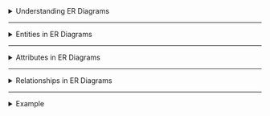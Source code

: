<details>
<summary>Understanding ER Diagrams</summary>

---

- ER (Entity-Relationship) Diagrams are visual representations used in database design to illustrate the logical structure and relationships between entities in a system.
  
- ER Diagrams help in conceptualizing and designing databases by providing a clear overview of entities, their attributes, and the relationships between them.

- **Components of ER Diagrams:**
  - **Entities:** Represent real-world objects or concepts, such as people, places, or things, with attributes describing them.
  - **Relationships:** Show connections and interactions between entities, defining how they are related to each other.
  - **Attributes:** Characteristics or properties of entities that provide further details about them.

- ER Diagrams serve as a blueprint for database implementation, aiding in better understanding, communication, and maintenance of the database structure.

- ER Diagrams use symbols and notations to depict entities, attributes, and relationships, making it easier to visualize database designs.

</details>

---

<details>
<summary>Entities in ER Diagrams</summary>

---

# Entities in ER Diagrams

- Entities represent real-world objects, concepts, or things within a system that are identifiable and distinguishable.
  
- Entities can include various elements such as Students, Books, Employees, Customers, etc.
  
- Entities are typically depicted as rectangles in ER Diagrams.
  - Each entity has attributes that describe its properties or characteristics.
  - Entities are identified uniquely by their primary keys in a database.
  
- Entities form the core components of a database schema, defining the structure of data storage.

- Entities facilitate organizing and categorizing information in the database system.

</details>

---

<details>
<summary>Attributes in ER Diagrams</summary>

---


# Attributes in ER Diagrams

- Attributes are properties or characteristics that describe entities in a database.
  
- **Types of Attributes:**
  - *Simple Attributes:* Represent single atomic values (e.g., Name, Age).
  - *Composite Attributes:* Composed of multiple smaller attributes (e.g., Address: Street, City, Zip Code).
  - *Derived Attributes:* Calculated or derived from other attributes (e.g., Age can be derived from Date of Birth).
  
- **Examples of Attributes:**
  - Attributes could be Name, ID, ISBN, Title, Author, Quantity, etc.

- Attributes are usually depicted as ovals connected to respective entities.
  
- Attributes provide details and specific information about entities, defining their characteristics.
  
- Attributes help in organizing and storing data efficiently within the database.

</details>

---

<details>
<summary>Relationships in ER Diagrams</summary>

---


#### Relationships in ER Diagrams

- Relationships establish connections and associations between entities in a database system.
  
- **Types of Relationships:**
  - *One-to-One (1:1):* Each entity in the relationship is associated with only one entity in the other side.
  - *One-to-Many (1:M):* One entity in a relationship is associated with multiple entities in the other side.
  - *Many-to-Many (M:N):* Entities on both sides can be associated with multiple entities on the other side.

- Example: A Student borrows many Books; a Book can be borrowed by many Students.

- Relationships are typically depicted as diamonds connected to related entities.
  
- Relationships define how entities interact and relate to each other in a database schema.
  
- Relationships establish the logical connections between entities, shaping the database structure.

</details>

---

<details>
<summary>Example</summary>


If the Diagram below does not load, press Ctrl+Shift+R (Hard refresh). If it still causes issues use [this](https://mermaid.ink/img/pako:eNp9UkFugzAQ_Irlc_IBbhDSFqUCSmilSEjVBrbBCtiVMQcE_L2GlEIDxKf17DIzzLqmsUiQGhSlzeAiIY840cfyvAOpb3V_F-Lq2MRxQ-IfRjhkKkPyYQa7FzMYYbNUqZBz3Dla7hz1y3PGYlBM8BOC7ETG5lsJXDFVjWgb8Vvhv1uvzs4MHc-dWp3QLTjuu0WK0oUcH3qxQSGxzXB_J6sV989ecJpq7vTsRchqQXBozfX-GLuwP5doJ6k_HVbVhtZ_vpV0VijnoS2ykqbZbpv6zrFBzpgJfilCMRltu9FmbsYgrBi2kFjVfJfrH6ZQTBeEClhW0A3NUebAEv2M-z-NqEoxx4gaukxAXiMa8VbPQanEseIxNZQscUPL70RH-fvwqfEFWYHtDwNY5EM) image link.


```mermaid
erDiagram
    BOOK {
        BookID INT PK
        Title VARCHAR
        Author VARCHAR
        ISBN VARCHAR
        PublicationYear INT
        Quantity INT
    }

    PUBLICATION {
        PublicationID INT PK
        PublisherName VARCHAR
        PublicationDate DATE
    }

    CATEGORY {
        CategoryID INT PK
        CategoryName VARCHAR
    }

    BOOK_CATEGORY {
        BookID INT FK
        CategoryID INT FK
    }

    BOOK_PUBLICATION {
        BookID INT FK
        PublicationID INT FK
    }

    BOOK ||--|{ BOOK_CATEGORY : belongsTo
    BOOK }|--|| BOOK_PUBLICATION : isPublishedBy
    PUBLICATION }|--|| BOOK_PUBLICATION : hasPublicationDetails
```

</details>

<!-- https://www.mermaidchart.com/app/projects/21030e5e-873f-4377-bb62-3dae3e10870f/diagrams/b2b98989-b71a-43ac-b539-a27454399c7e/version/v0.1/edit -->

